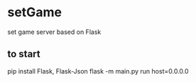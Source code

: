 # setGame
set game server based on Flask
## to start
pip install Flask, Flask-Json
flask -m main.py run host=0.0.0.0 
